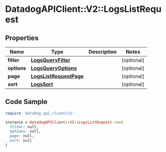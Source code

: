 # DatadogAPIClient::V2::LogsListRequest

## Properties

| Name | Type | Description | Notes |
| ---- | ---- | ----------- | ----- |
| **filter** | [**LogsQueryFilter**](LogsQueryFilter.md) |  | [optional] |
| **options** | [**LogsQueryOptions**](LogsQueryOptions.md) |  | [optional] |
| **page** | [**LogsListRequestPage**](LogsListRequestPage.md) |  | [optional] |
| **sort** | [**LogsSort**](LogsSort.md) |  | [optional] |

## Code Sample

```ruby
require 'datadog_api_client/v2'

instance = DatadogAPIClient::V2::LogsListRequest.new(
  filter: null,
  options: null,
  page: null,
  sort: null
)
```

